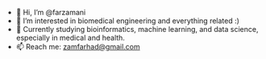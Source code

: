 - 👋 Hi, I’m @farzamani
- 👀 I’m interested in biomedical engineering and everything related :)
- 🌱 Currently studying bioinformatics, machine learning, and data science, especially in medical and health.
- 📫 Reach me: zamfarhad@gmail.com

<!---
farzamani/farzamani is a ✨ special ✨ repository because its `README.md` (this file) appears on your GitHub profile.
You can click the Preview link to take a look at your changes.
--->
